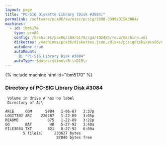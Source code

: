 ```yaml
---
layout: page
title: "PC-SIG Diskette Library (Disk #3084)"
permalink: /software/pcx86/sw/misc/pcsig/3000-3999/DISK3084/
machines:
  - id: ibm5170
    type: pcx86
    config: /machines/pcx86/ibm/5170/cga/1024kb/rev3/machine.xml
    diskettes: /machines/pcx86/diskettes.json,/disks/pcsigdisks/pcx86/diskettes.json
    autoGen: true
    autoMount:
      B: "PC-SIG Library Disk #3084"
    autoType: $date\r$time\rB:\rDIR\r
---
```


{% include machine.html id="ibm5170" %}

### Directory of PC-SIG Library Disk #3084

     Volume in drive A has no label
     Directory of A:\

    ARCE     COM      5804   1-06-87   3:37p
    LOGIT302 ARC    226287   1-22-89   3:05p
    README             675   1-22-89   3:21p
    GO       BAT        40   5-27-92   3:48a
    FILE3084 TXT       821   8-27-92   6:09a
            5 file(s)     233627 bytes
                           87040 bytes free
